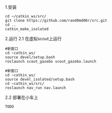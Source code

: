 1.安装

    cd ~/catkin_ws/src/
    git clone https://github.com/rand0md00r/src.git
    cd ..
    catkin_make_isolated


2.运行
2.1 在虚拟scout上运行

    #新窗口
    cd ~catkin_ws/
    source devel/setup.bash
    roslaunch scout_gazebo scout_gazebo.launch

    #新窗口
    cd ~catkin_ws/
    source devel_isolated/setup.bash
    cd ~catkin_ws/src/
    roslaunch nav_run nav.launch


2.2 部署在小车上

    TODO
